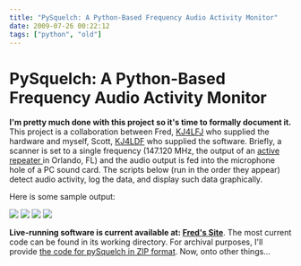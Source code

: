 ```yaml
---
title: "PySquelch: A Python-Based Frequency Audio Activity Monitor"
date: 2009-07-26 00:22:12
tags: ["python", "old"]
---
```


# PySquelch: A Python-Based Frequency Audio Activity Monitor

__I'm pretty much done with this project so it's time to formally document it.__  This project is a collaboration between Fred, [KJ4LFJ](http://www.qrz.com/kj4lfj) who supplied the hardware and myself, Scott, [KJ4LDF](http://www.qrz.com/kj4ldf) who supplied the software.  Briefly, a scanner is set to a single frequency (147.120 MHz, the output of an [active repeater ](http://www.147120.com/) in Orlando, FL) and the audio output is fed into the microphone hole of a PC sound card.  The scripts below (run in the order they appear) detect audio activity, log the data, and display such data graphically.  

Here is some sample output:

<div class="text-center">

[![](https://swharden.com/static/2009/07/26/test_24hr-1_thumb.jpg)](https://swharden.com/static/2009/07/26/test_24hr-1.png)
[![](https://swharden.com/static/2009/07/26/test_average_thumb.jpg)](https://swharden.com/static/2009/07/26/test_average.png)
[![](https://swharden.com/static/2009/07/26/test_alltime-1_thumb.jpg)](https://swharden.com/static/2009/07/26/test_alltime-1.png)
[![](https://swharden.com/static/2009/07/26/test_60min_thumb.jpg)](https://swharden.com/static/2009/07/26/test_60min.png)

</div>

__Live-running software is current available at: [Fred's Site](http://kj4lfj.dyndns.org/147120/stream-data/pySquelch.html)__. The most current code can be found in its working directory.  For archival purposes, I'll provide [the code for pySquelch in ZIP format](http://www.SWHarden.com/blog/images/pysquelch.zip).  Now, onto other things...